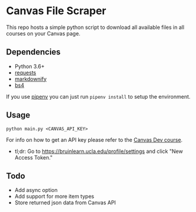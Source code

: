 # Canvas File Scraper

This repo hosts a simple python script to download all available files in all courses on your Canvas page.

## Dependencies
 - Python 3.6+
 - [requests](https://pypi.org/project/requests/)
 - [markdownify](https://github.com/matthewwithanm/python-markdownify)
 - [bs4](https://pypi.org/project/bs4/)

If you use [pipenv](https://github.com/pypa/pipenv) you can just run `pipenv install` to setup the environment.

## Usage
```shell
python main.py <CANVAS_API_KEY>
```

For info on how to get an API key please refer to the [Canvas Dev course](https://canvas.instructure.com/courses/785215/pages/getting-started-with-the-api).
 - tl;dr: Go to https://bruinlearn.ucla.edu/profile/settings and click "New Access Token."

## Todo
 - Add async option
 - Add support for more item types
 - Store returned json data from Canvas API
